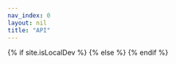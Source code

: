 ```yaml
---
nav_index: 0
layout: nil
title: "API"
---
```

{% if site.isLocalDev %}
  <redoc spec-url="../assets/openapispec.yml" ></redoc>
{% else %}
  <redoc spec-url="/v1/openapispec"></redoc>
{% endif %}
